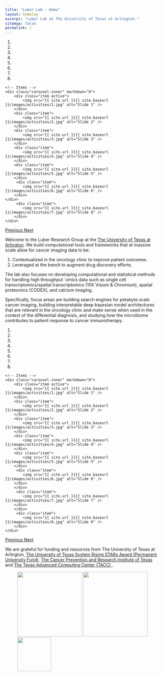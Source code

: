```yaml
---
title: "Luber Lab - Home"
layout: homelay
excerpt: "Luber Lab at The University of Texas at Arlington."
sitemap: false
permalink: /
---
```

<div markdown="0" id="carousel" class="carousel slide" data-ride="carousel" data-interval="4000" data-pause="hover" >
    <!-- Menu -->
    <ol class="carousel-indicators">
        <li data-target="#carousel" data-slide-to="0" class="active"></li>
        <li data-target="#carousel" data-slide-to="1"></li>
        <li data-target="#carousel" data-slide-to="2"></li>
        <li data-target="#carousel" data-slide-to="3"></li>
        <li data-target="#carousel" data-slide-to="4"></li>
        <li data-target="#carousel" data-slide-to="5"></li>
        <li data-target="#carousel" data-slide-to="6"></li>
        <li data-target="#carousel" data-slide-to="7"></li>
    </ol>

    <!-- Items -->
    <div class="carousel-inner" markdown="0">
        <div class="item active">
            <img src="{{ site.url }}{{ site.baseurl }}/images/activities/1.jpg" alt="Slide 1" />
        </div>
        <div class="item">
            <img src="{{ site.url }}{{ site.baseurl }}/images/activities/2.jpg" alt="Slide 2" />
        </div>
        <div class="item">
            <img src="{{ site.url }}{{ site.baseurl }}/images/activities/3.jpg" alt="Slide 3" />
        </div>
        <div class="item">
            <img src="{{ site.url }}{{ site.baseurl }}/images/activities/4.jpg" alt="Slide 4" />
        </div>
        <div class="item">
            <img src="{{ site.url }}{{ site.baseurl }}/images/activities/5.jpg" alt="Slide 5" />
        </div>
         <div class="item">
            <img src="{{ site.url }}{{ site.baseurl }}/images/activities/6.jpg" alt="Slide 6" />
        </div>
	</div>
         <div class="item">
            <img src="{{ site.url }}{{ site.baseurl }}/images/activities/7.jpg" alt="Slide 8" />
        </div>
    </div>
  <a class="left carousel-control" href="#carousel" role="button" data-slide="prev">
    <span class="glyphicon glyphicon-chevron-left" aria-hidden="true"></span>
    <span class="sr-only">Previous</span>
  </a>
  <a class="right carousel-control" href="#carousel" role="button" data-slide="next">
    <span class="glyphicon glyphicon-chevron-right" aria-hidden="true"></span>
    <span class="sr-only">Next</span>
  </a>
</div>


Welcome to the Luber Research Group at the [The University of Texas at Arlington](https://www.uta.edu). We build computational tools and frameworks that at massive scale allow for cancer imaging data to be:
1. Contextualized in the oncology clinic to improve patient outcomes.
2. Leveraged at the bench to augment drug discovery efforts.

The lab also focuses on developing computational and statistical methods for handling high throughput `omics data such as single cell transcriptomics/spatial transcriptomics (10X Visium & Chromium), spatial proteomics (CODEX), and calcium imaging.

Specifically, focus areas are building search engines for petabyte scale cancer imaging, building interpretable deep bayesian model architectures that are relevant in the oncology clinic and make sense when used in the context of the differential diagnosis, and studying how the microbiome contributes to patient response to cancer immunotherapy.

<div markdown="0" id="carousel" class="carousel slide" data-ride="carousel" data-interval="4000" data-pause="hover" >
    <!-- Menu -->
    <ol class="carousel-indicators">
        <li data-target="#carousel" data-slide-to="0" class="active"></li>
        <li data-target="#carousel" data-slide-to="1"></li>
        <li data-target="#carousel" data-slide-to="2"></li>
        <li data-target="#carousel" data-slide-to="3"></li>
        <li data-target="#carousel" data-slide-to="4"></li>
        <li data-target="#carousel" data-slide-to="5"></li>
        <li data-target="#carousel" data-slide-to="6"></li>
        <li data-target="#carousel" data-slide-to="7"></li>
    </ol>

    <!-- Items -->
    <div class="carousel-inner" markdown="0">
        <div class="item active">
            <img src="{{ site.url }}{{ site.baseurl }}/images/activities/1.jpg" alt="Slide 1" />
        </div>
        <div class="item">
            <img src="{{ site.url }}{{ site.baseurl }}/images/activities/2.jpg" alt="Slide 2" />
        </div>
        <div class="item">
            <img src="{{ site.url }}{{ site.baseurl }}/images/activities/3.jpg" alt="Slide 3" />
        </div>
        <div class="item">
            <img src="{{ site.url }}{{ site.baseurl }}/images/activities/4.jpg" alt="Slide 4" />
        </div>
        <div class="item">
            <img src="{{ site.url }}{{ site.baseurl }}/images/activities/5.jpg" alt="Slide 5" />
        </div>
         <div class="item">
            <img src="{{ site.url }}{{ site.baseurl }}/images/activities/6.jpg" alt="Slide 6" />
        </div>
        </div>
         <div class="item">
            <img src="{{ site.url }}{{ site.baseurl }}/images/activities/7.jpg" alt="Slide 7" />
        </div>
        </div>
         <div class="item">
            <img src="{{ site.url }}{{ site.baseurl }}/images/activities/8.jpg" alt="Slide 8" />
        </div>
    </div>
  <a class="left carousel-control" href="#carousel" role="button" data-slide="prev">
    <span class="glyphicon glyphicon-chevron-left" aria-hidden="true"></span>
    <span class="sr-only">Previous</span>
  </a>
  <a class="right carousel-control" href="#carousel" role="button" data-slide="next">
    <span class="glyphicon glyphicon-chevron-right" aria-hidden="true"></span>
    <span class="sr-only">Next</span>
  </a>
</div>

We are grateful for funding and resources from The University of Texas at Arlington, [The University of Texas System Rising STARs Award (Permanent University Fund)](https://www.utsystem.edu/offices/academic-affairs/research/stars-program), [The Cancer Prevention and Research Institute of Texas](https://www.cprit.state.tx.us) and [The Texas Advanced Computing Center (TACC) ](https://www.tacc.utexas.edu).

<figure class="fourth">
  <img src="{{ site.url }}{{ site.baseurl }}/images/logopic/1.jpg" style="width: 210px">
  <img src="{{ site.url }}{{ site.baseurl }}/images/logopic/2.svg" style="width: 210px">
  <img src="{{ site.url }}{{ site.baseurl }}/images/logopic/4.jpeg" style="width: 110px">
</figure>

